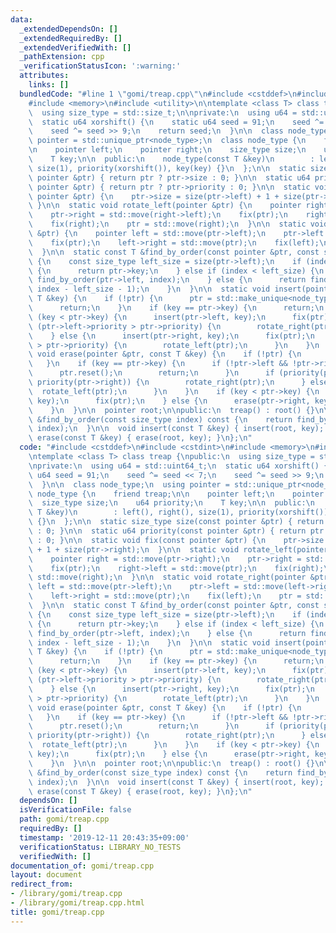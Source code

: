 ```yaml
---
data:
  _extendedDependsOn: []
  _extendedRequiredBy: []
  _extendedVerifiedWith: []
  _pathExtension: cpp
  _verificationStatusIcon: ':warning:'
  attributes:
    links: []
  bundledCode: "#line 1 \"gomi/treap.cpp\"\n#include <cstddef>\n#include <cstdint>\n\
    #include <memory>\n#include <utility>\n\ntemplate <class T> class treap {\npublic:\n\
    \  using size_type = std::size_t;\n\nprivate:\n  using u64 = std::uint64_t;\n\
    \  static u64 xorshift() {\n    static u64 seed = 91;\n    seed ^= seed << 7;\n\
    \    seed ^= seed >> 9;\n    return seed;\n  }\n\n  class node_type;\n  using\
    \ pointer = std::unique_ptr<node_type>;\n  class node_type {\n    friend treap;\n\
    \n    pointer left;\n    pointer right;\n    size_type size;\n    u64 priority;\n\
    \    T key;\n\n  public:\n    node_type(const T &key)\n        : left(), right(),\
    \ size(1), priority(xorshift()), key(key) {}\n  };\n\n  static size_type size(const\
    \ pointer &ptr) { return ptr ? ptr->size : 0; }\n\n  static u64 priority(const\
    \ pointer &ptr) { return ptr ? ptr->priority : 0; }\n\n  static void fix(const\
    \ pointer &ptr) {\n    ptr->size = size(ptr->left) + 1 + size(ptr->right);\n \
    \ }\n\n  static void rotate_left(pointer &ptr) {\n    pointer right = std::move(ptr->right);\n\
    \    ptr->right = std::move(right->left);\n    fix(ptr);\n    right->left = std::move(ptr);\n\
    \    fix(right);\n    ptr = std::move(right);\n  }\n\n  static void rotate_right(pointer\
    \ &ptr) {\n    pointer left = std::move(ptr->left);\n    ptr->left = std::move(left->right);\n\
    \    fix(ptr);\n    left->right = std::move(ptr);\n    fix(left);\n    ptr = std::move(left);\n\
    \  }\n\n  static const T &find_by_order(const pointer &ptr, const size_type index)\
    \ {\n    const size_type left_size = size(ptr->left);\n    if (index == left_size)\
    \ {\n      return ptr->key;\n    } else if (index < left_size) {\n      return\
    \ find_by_order(ptr->left, index);\n    } else {\n      return find_by_order(ptr->right,\
    \ index - left_size - 1);\n    }\n  }\n\n  static void insert(pointer &ptr, const\
    \ T &key) {\n    if (!ptr) {\n      ptr = std::make_unique<node_type>(key);\n\
    \      return;\n    }\n    if (key == ptr->key) {\n      return;\n    }\n    if\
    \ (key < ptr->key) {\n      insert(ptr->left, key);\n      fix(ptr);\n      if\
    \ (ptr->left->priority > ptr->priority) {\n        rotate_right(ptr);\n      }\n\
    \    } else {\n      insert(ptr->right, key);\n      fix(ptr);\n      if (ptr->right->priority\
    \ > ptr->priority) {\n        rotate_left(ptr);\n      }\n    }\n  }\n\n  static\
    \ void erase(pointer &ptr, const T &key) {\n    if (!ptr) {\n      return;\n \
    \   }\n    if (key == ptr->key) {\n      if (!ptr->left && !ptr->right) {\n  \
    \      ptr.reset();\n        return;\n      }\n      if (priority(ptr->left) >\
    \ priority(ptr->right)) {\n        rotate_right(ptr);\n      } else {\n      \
    \  rotate_left(ptr);\n      }\n    }\n    if (key < ptr->key) {\n      erase(ptr->left,\
    \ key);\n      fix(ptr);\n    } else {\n      erase(ptr->right, key);\n      fix(ptr);\n\
    \    }\n  }\n\n  pointer root;\n\npublic:\n  treap() : root() {}\n\n  const T\
    \ &find_by_order(const size_type index) const {\n    return find_by_order(root,\
    \ index);\n  }\n\n  void insert(const T &key) { insert(root, key); }\n\n  void\
    \ erase(const T &key) { erase(root, key); }\n};\n"
  code: "#include <cstddef>\n#include <cstdint>\n#include <memory>\n#include <utility>\n\
    \ntemplate <class T> class treap {\npublic:\n  using size_type = std::size_t;\n\
    \nprivate:\n  using u64 = std::uint64_t;\n  static u64 xorshift() {\n    static\
    \ u64 seed = 91;\n    seed ^= seed << 7;\n    seed ^= seed >> 9;\n    return seed;\n\
    \  }\n\n  class node_type;\n  using pointer = std::unique_ptr<node_type>;\n  class\
    \ node_type {\n    friend treap;\n\n    pointer left;\n    pointer right;\n  \
    \  size_type size;\n    u64 priority;\n    T key;\n\n  public:\n    node_type(const\
    \ T &key)\n        : left(), right(), size(1), priority(xorshift()), key(key)\
    \ {}\n  };\n\n  static size_type size(const pointer &ptr) { return ptr ? ptr->size\
    \ : 0; }\n\n  static u64 priority(const pointer &ptr) { return ptr ? ptr->priority\
    \ : 0; }\n\n  static void fix(const pointer &ptr) {\n    ptr->size = size(ptr->left)\
    \ + 1 + size(ptr->right);\n  }\n\n  static void rotate_left(pointer &ptr) {\n\
    \    pointer right = std::move(ptr->right);\n    ptr->right = std::move(right->left);\n\
    \    fix(ptr);\n    right->left = std::move(ptr);\n    fix(right);\n    ptr =\
    \ std::move(right);\n  }\n\n  static void rotate_right(pointer &ptr) {\n    pointer\
    \ left = std::move(ptr->left);\n    ptr->left = std::move(left->right);\n    fix(ptr);\n\
    \    left->right = std::move(ptr);\n    fix(left);\n    ptr = std::move(left);\n\
    \  }\n\n  static const T &find_by_order(const pointer &ptr, const size_type index)\
    \ {\n    const size_type left_size = size(ptr->left);\n    if (index == left_size)\
    \ {\n      return ptr->key;\n    } else if (index < left_size) {\n      return\
    \ find_by_order(ptr->left, index);\n    } else {\n      return find_by_order(ptr->right,\
    \ index - left_size - 1);\n    }\n  }\n\n  static void insert(pointer &ptr, const\
    \ T &key) {\n    if (!ptr) {\n      ptr = std::make_unique<node_type>(key);\n\
    \      return;\n    }\n    if (key == ptr->key) {\n      return;\n    }\n    if\
    \ (key < ptr->key) {\n      insert(ptr->left, key);\n      fix(ptr);\n      if\
    \ (ptr->left->priority > ptr->priority) {\n        rotate_right(ptr);\n      }\n\
    \    } else {\n      insert(ptr->right, key);\n      fix(ptr);\n      if (ptr->right->priority\
    \ > ptr->priority) {\n        rotate_left(ptr);\n      }\n    }\n  }\n\n  static\
    \ void erase(pointer &ptr, const T &key) {\n    if (!ptr) {\n      return;\n \
    \   }\n    if (key == ptr->key) {\n      if (!ptr->left && !ptr->right) {\n  \
    \      ptr.reset();\n        return;\n      }\n      if (priority(ptr->left) >\
    \ priority(ptr->right)) {\n        rotate_right(ptr);\n      } else {\n      \
    \  rotate_left(ptr);\n      }\n    }\n    if (key < ptr->key) {\n      erase(ptr->left,\
    \ key);\n      fix(ptr);\n    } else {\n      erase(ptr->right, key);\n      fix(ptr);\n\
    \    }\n  }\n\n  pointer root;\n\npublic:\n  treap() : root() {}\n\n  const T\
    \ &find_by_order(const size_type index) const {\n    return find_by_order(root,\
    \ index);\n  }\n\n  void insert(const T &key) { insert(root, key); }\n\n  void\
    \ erase(const T &key) { erase(root, key); }\n};\n"
  dependsOn: []
  isVerificationFile: false
  path: gomi/treap.cpp
  requiredBy: []
  timestamp: '2019-12-11 20:43:35+09:00'
  verificationStatus: LIBRARY_NO_TESTS
  verifiedWith: []
documentation_of: gomi/treap.cpp
layout: document
redirect_from:
- /library/gomi/treap.cpp
- /library/gomi/treap.cpp.html
title: gomi/treap.cpp
---
```

